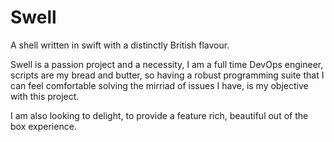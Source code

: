 # Swell

A shell written in swift with a distinctly British flavour.

Swell is a passion project and a necessity, I am a full time DevOps engineer, scripts are my bread and butter, so having a robust programming suite that I can feel comfortable solving the mirriad of issues I have, is my objective with this project.

I am also looking to delight, to provide a feature rich, beautiful out of the box experience.
